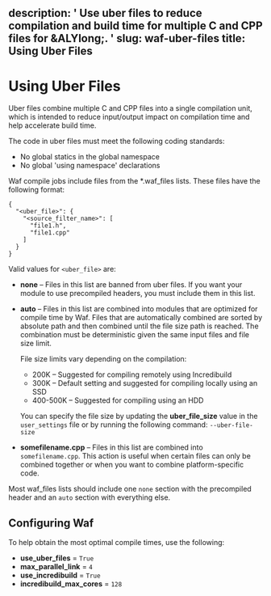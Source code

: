 description: ' Use uber files to reduce compilation and build time for multiple C
  and CPP files for &ALYlong;. '
slug: waf-uber-files
title: Using Uber Files
---
# Using Uber Files<a name="waf-uber-files"></a>

Uber files combine multiple C and CPP files into a single compilation unit, which is intended to reduce input/output impact on compilation time and help accelerate build time\.

The code in uber files must meet the following coding standards:
+ No global statics in the global namespace
+ No global 'using namespace' declarations

Waf compile jobs include files from the \*\.waf\_files lists\. These files have the following format:

```
{
  "<uber_file>": {
    "<source_filter_name>": [
      "file1.h",
      "file1.cpp"
    ]
  }
}
```

Valid values for `<uber_file>` are:
+ **none** – Files in this list are banned from uber files\. If you want your module to use precompiled headers, you must include them in this list\.
+ **auto** – Files in this list are combined into modules that are optimized for compile time by Waf\. Files that are automatically combined are sorted by absolute path and then combined until the file size path is reached\. The combination must be deterministic given the same input files and file size limit\.

  File size limits vary depending on the compilation:
  + 200K – Suggested for compiling remotely using Incredibuild
  + 300K – Default setting and suggested for compiling locally using an SSD
  + 400\-500K – Suggested for compiling using an HDD

  You can specify the file size by updating the **uber\_file\_size** value in the `user_settings` file or by running the following command: `--uber-file-size`
+ **somefilename\.cpp** – Files in this list are combined into `somefilename.cpp`\. This action is useful when certain files can only be combined together or when you want to combine platform\-specific code\.

Most waf\_files lists should include one `none` section with the precompiled header and an `auto` section with everything else\.

## Configuring Waf<a name="uber-files-configuring-waf"></a>

To help obtain the most optimal compile times, use the following:
+ **use\_uber\_files** = `True`
+ **max\_parallel\_link** = `4`
+ **use\_incredibuild** = `True`
+ **incredibuild\_max\_cores** = `128`